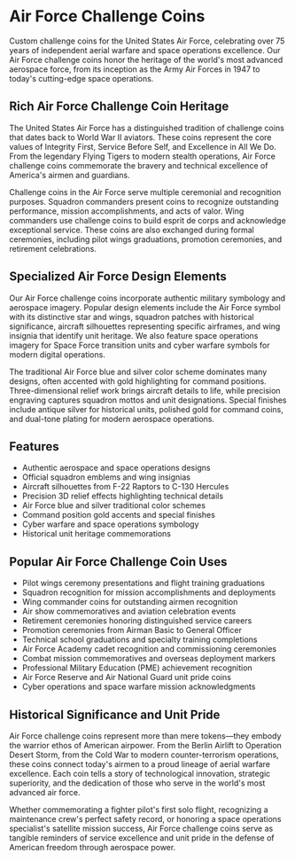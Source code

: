 # Air Force Challenge Coins

Custom challenge coins for the United States Air Force, celebrating over 75 years of independent aerial warfare and space operations excellence. Our Air Force challenge coins honor the heritage of the world's most advanced aerospace force, from its inception as the Army Air Forces in 1947 to today's cutting-edge space operations.

## Rich Air Force Challenge Coin Heritage

The United States Air Force has a distinguished tradition of challenge coins that dates back to World War II aviators. These coins represent the core values of Integrity First, Service Before Self, and Excellence in All We Do. From the legendary Flying Tigers to modern stealth operations, Air Force challenge coins commemorate the bravery and technical excellence of America's airmen and guardians.

Challenge coins in the Air Force serve multiple ceremonial and recognition purposes. Squadron commanders present coins to recognize outstanding performance, mission accomplishments, and acts of valor. Wing commanders use challenge coins to build esprit de corps and acknowledge exceptional service. These coins are also exchanged during formal ceremonies, including pilot wings graduations, promotion ceremonies, and retirement celebrations.

## Specialized Air Force Design Elements

Our Air Force challenge coins incorporate authentic military symbology and aerospace imagery. Popular design elements include the Air Force symbol with its distinctive star and wings, squadron patches with historical significance, aircraft silhouettes representing specific airframes, and wing insignia that identify unit heritage. We also feature space operations imagery for Space Force transition units and cyber warfare symbols for modern digital operations.

The traditional Air Force blue and silver color scheme dominates many designs, often accented with gold highlighting for command positions. Three-dimensional relief work brings aircraft details to life, while precision engraving captures squadron mottos and unit designations. Special finishes include antique silver for historical units, polished gold for command coins, and dual-tone plating for modern aerospace operations.

## Features
- Authentic aerospace and space operations designs
- Official squadron emblems and wing insignias
- Aircraft silhouettes from F-22 Raptors to C-130 Hercules
- Precision 3D relief effects highlighting technical details
- Air Force blue and silver traditional color schemes
- Command position gold accents and special finishes
- Cyber warfare and space operations symbology
- Historical unit heritage commemorations

## Popular Air Force Challenge Coin Uses
- Pilot wings ceremony presentations and flight training graduations
- Squadron recognition for mission accomplishments and deployments
- Wing commander coins for outstanding airmen recognition
- Air show commemoratives and aviation celebration events
- Retirement ceremonies honoring distinguished service careers
- Promotion ceremonies from Airman Basic to General Officer
- Technical school graduations and specialty training completions
- Air Force Academy cadet recognition and commissioning ceremonies
- Combat mission commemoratives and overseas deployment markers
- Professional Military Education (PME) achievement recognition
- Air Force Reserve and Air National Guard unit pride coins
- Cyber operations and space warfare mission acknowledgments

## Historical Significance and Unit Pride

Air Force challenge coins represent more than mere tokens—they embody the warrior ethos of American airpower. From the Berlin Airlift to Operation Desert Storm, from the Cold War to modern counter-terrorism operations, these coins connect today's airmen to a proud lineage of aerial warfare excellence. Each coin tells a story of technological innovation, strategic superiority, and the dedication of those who serve in the world's most advanced air force.

Whether commemorating a fighter pilot's first solo flight, recognizing a maintenance crew's perfect safety record, or honoring a space operations specialist's satellite mission success, Air Force challenge coins serve as tangible reminders of service excellence and unit pride in the defense of American freedom through aerospace power. 